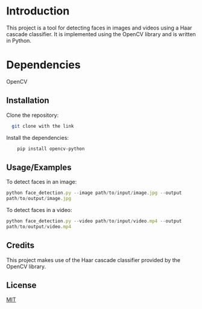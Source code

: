 
# Introduction
This project is a tool for detecting faces in images and videos using a Haar cascade classifier. It is implemented using the OpenCV library and is written in Python.


# Dependencies
OpenCV









## Installation

Clone the repository:

```bash
  git clone with the link 

```
Install the dependencies:

```bash
    pip install opencv-python
```
    
## Usage/Examples
To detect faces in an image:
```javascript
python face_detection.py --image path/to/input/image.jpg --output 
path/to/output/image.jpg
```
To detect faces in a video:
```javascript
python face_detection.py --video path/to/input/video.mp4 --output 
path/to/output/video.mp4
```


## Credits

This project makes use of the Haar cascade classifier provided by the OpenCV library.


## License

[MIT](https://choosealicense.com/licenses/mit/)

